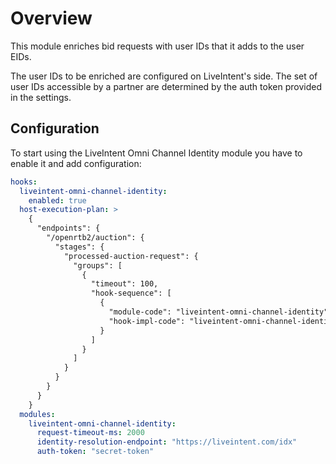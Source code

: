 # Overview

This module enriches bid requests with user IDs that it adds to the user EIDs.

The user IDs to be enriched are configured on LiveIntent's side. The set of user IDs accessible by a partner are
determined by the auth token provided in the settings.

## Configuration

To start using the LiveIntent Omni Channel Identity module you have to enable it and add configuration:

```yaml
hooks:
  liveintent-omni-channel-identity:
    enabled: true
  host-execution-plan: >
    {
      "endpoints": {
        "/openrtb2/auction": {
          "stages": {
            "processed-auction-request": {
              "groups": [
                {
                  "timeout": 100,
                  "hook-sequence": [
                    {
                      "module-code": "liveintent-omni-channel-identity",
                      "hook-impl-code": "liveintent-omni-channel-identity-enrichment-hook"
                    }
                  ]
                }
              ]
            }
          }
        }
      }
    }
  modules:
    liveintent-omni-channel-identity:
      request-timeout-ms: 2000
      identity-resolution-endpoint: "https://liveintent.com/idx"
      auth-token: "secret-token"
```


